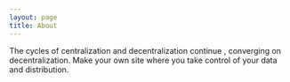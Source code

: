 ```yaml
---
layout: page
title: About
---
```


The cycles of centralization and decentralization continue , converging on decentralization. Make your own site where you take control of your data and distribution.

